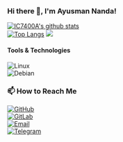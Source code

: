 ### Hi there 👋, I'm Ayusman Nanda!
[![IC7400A's github stats](https://github-readme-stats.vercel.app/api?username=ic7400a)](https://github.com/ic7400a) <br>
[![Top Langs](https://github-readme-stats.vercel.app/api/top-langs/?username=ic7400a&layout=compact&theme=tokyonight)](https://github.com/ic7400a)
![](https://komarev.com/ghpvc/?username=ic7400a&color=blueviolet) 

#### Tools & Technologies  
![Linux](https://img.shields.io/badge/-Linux-FCC624?style=flat&logo=linux&logoColor=black)  
![Debian](https://img.shields.io/badge/-Debian-A81D33?style=flat&logo=debian&logoColor=white)  

### 📫 How to Reach Me  
[![GitHub](https://img.shields.io/badge/GitHub-ic7400a-181717?style=flat&logo=github)](https://github.com/ic7400a)<br> 
[![GitLab](https://img.shields.io/badge/GitLab-View%20Profile-FC6D26?style=flat&logo=gitlab&logoColor=white)](https://gitlab.com/ic7400a) <br> 
[![Email](https://img.shields.io/badge/Email-Contact%20Me-red?style=flat&logo=gmail)](mailto:atrigveda@gmail.com)<br>
[![Telegram](https://img.shields.io/badge/Telegram-Chat%20with%20me-26A5E4?style=flat&logo=telegram)](https://t.me/ic7400a)

